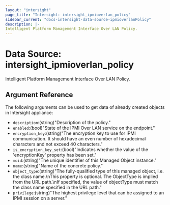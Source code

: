 ```yaml
---
layout: "intersight"
page_title: "Intersight: intersight_ipmioverlan_policy"
sidebar_current: "docs-intersight-data-source-ipmioverlanPolicy"
description: |-
Intelligent Platform Management Interface Over LAN Policy.
---
```


# Data Source: intersight_ipmioverlan_policy
Intelligent Platform Management Interface Over LAN Policy.
## Argument Reference
The following arguments can be used to get data of already created objects in Intersight appliance:
* `description`:(string)"Description of the policy."
* `enabled`:(bool)"State of the IPMI Over LAN service on the endpoint."
* `encryption_key`:(string)"The encryption key to use for IPMI communication. It should have an even number of hexadecimal characters and not exceed 40 characters."
* `is_encryption_key_set`:(bool)"Indicates whether the value of the 'encryptionKey' property has been set."
* `moid`:(string)"The unique identifier of this Managed Object instance."
* `name`:(string)"Name of the concrete policy."
* `object_type`:(string)"The fully-qualified type of this managed object, i.e. the class name.\nThis property is optional. The ObjectType is implied from the URL path.\nIf specified, the value of objectType must match the class name specified in the URL path."
* `privilege`:(string)"The highest privilege level that can be assigned to an IPMI session on a server."
